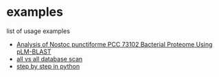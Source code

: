 # examples

list of usage examples
* [Analysis of Nostoc punctiforme PCC 73102 Bacterial Proteome Using pLM-BLAST](bacteria.md)
* [all vs all database scan](allvsall.md)
* [step by step in python](stepbystep.md)